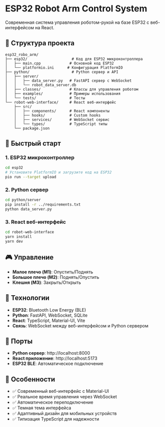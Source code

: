 # ESP32 Robot Arm Control System

Современная система управления роботом-рукой на базе ESP32 с веб-интерфейсом на React.

## 📁 Структура проекта

```
esp32_robo_arm/
├── esp32/                    # Код для ESP32 микроконтроллера
│   ├── main.cpp             # Основной код ESP32
│   └── platformio.ini      # Конфигурация PlatformIO
├── python/                   # Python сервер и API
│   ├── server/
│   │   ├── data_server.py   # FastAPI сервер с WebSocket
│   │   └── robot_data_server.db
│   ├── classes/             # Классы для управления роботом
│   ├── examples/            # Примеры использования
│   └── tests/               # Тесты
└── robot-web-interface/     # React веб-интерфейс
    ├── src/
    │   ├── components/      # React компоненты
    │   ├── hooks/           # Custom hooks
    │   ├── services/        # WebSocket сервис
    │   └── types/           # TypeScript типы
    └── package.json
```

## 🚀 Быстрый старт

### 1. ESP32 микроконтроллер
```bash
cd esp32
# Установите PlatformIO и загрузите код на ESP32
pio run --target upload
```

### 2. Python сервер
```bash
cd python/server
pip install -r ../requirements.txt
python data_server.py
```

### 3. React веб-интерфейс
```bash
cd robot-web-interface
yarn install
yarn dev
```

## 🎮 Управление

- **Малое плечо (M1)**: Опустить/Поднять
- **Большое плечо (M2)**: Поднять/Опустить  
- **Клешня (M3)**: Закрыть/Открыть

## 🔧 Технологии

- **ESP32**: Bluetooth Low Energy (BLE)
- **Python**: FastAPI, WebSocket, SQLite
- **React**: TypeScript, Material-UI, Vite
- **Связь**: WebSocket между веб-интерфейсом и Python сервером

## 📡 Порты

- **Python сервер**: http://localhost:8000
- **React приложение**: http://localhost:5173
- **ESP32 BLE**: Автоматическое подключение

## 🎯 Особенности

- ✅ Современный веб-интерфейс с Material-UI
- ✅ Реальное время управления через WebSocket
- ✅ Автоматическое переподключение
- ✅ Темная тема интерфейса
- ✅ Адаптивный дизайн для мобильных устройств
- ✅ Типизация TypeScript для надежности
